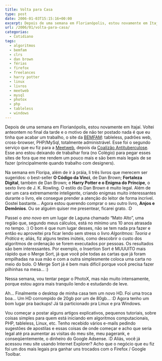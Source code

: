 ```yaml
---
title: Volta para Casa
type: post
date: 2006-01-03T15:15:16+00:00
excerpt: Depois de uma semana em Florianópolis, estou novamente em Itajaí. Voltei anteontem no final da tarde e o motivo de não ter postado nada é que eu tinha que acabar um trabalho...
url: /2006/01/volta-para-casa/
categorias:
  - Cotidiano
tags:
  - algoritmos
  - bemfam
  - clrs
  - dan brown
  - férias
  - firefox
  - freelances
  - harry potter
  - linux
  - livros
  - meetweb
  - mysql
  - photox
  - php
  - tableless
  - windows
---
```


Depois de uma semana em Florianópolis, estou novamente em Itajaí. Voltei anteontem no final da tarde e o motivo de não ter postado nada é que eu tinha que acabar um trabalho, o site da [BEMFAM][1]: tableless, padrões web, cross-browser, PHP/MySql, totalmente administrável. Esse foi o segundo serviço que eu fiz para a [Meetweb][2], depois da [Coalizão Antituberculose][3]. Esse ano estou deixando de trabalhar fora (no Colégio) para pegar esses sites de fora que me rendem um pouco mais e são bem mais legais de se fazer (principalmente quando trabalho com designers).

Na semana em Floripa, além de ir à práia, li três livros que merecem ser sugeridos: o best-seller **O Código da Vinci**, de Dan Brown; **Fortaleza Digital**, também de Dan Brown; e **Harry Potter e o Enigma do Príncipe**, o sexto livro de J. K. Rowling. O estilo do Dan Brown é muito legal. Além de ser um cara extremamente inteligente, criando enigmas muito interessantes durante o livro, ele consegue prender a atenção do leitor de forma incrível. Gostei bastante… Agora estou querendo comprar o seu outro livro, **Anjos e Demônios**. Ou se alguém quiser me presentear, ficarei grato. :D

Passei o _ano novo_ em um lugar de Laguna chamado “Mato Alto”, uma região que, segundo meus cálculos, está no mínimo uns 10 anos atrasada no tempo. :) O bom é que num lugar desses, não se tem nada pra fazer e então eu aproveitei pra ficar lendo sem stress o livro _Algoritmos: Teoria e Prática_ e; aliás, fiz alguns testes inúteis, como descobrir o custo dos algoritmos de ordenação se forem executados por pessoas. Os resultados são bem interessantes. Por exemplo, o Insertion Sort é MUUUITO mais rápido que o Merge Sort, já que você põe todas as cartas que já foram empilhadas na sua mão e com a outra simplesmente coloca uma carta no meio do bolo. O Merge Sort já é bem mais difícil porque você precisa fazer pilhinhas na mesa… :)

Nessa semana, vou tentar pegar o PhotoX, mas não muito intensamente, porque estou agora mais tranquilo lendo e estudando de leve.

Ah… Finalmente o desktop de minha casa tem um novo HD. Foi uma troca boa… Um HD corrompido de 20gb por um de 80gb… :D Agora tenho um bom lugar pra backups! Já tá particionado pra Linux e pra Windows.

Vou começar a postar alguns artigos explicativos, pequenos tutoriais, sobre coisas simples para quem está iniciando em algoritmos computacionais, PHP, tableless, Linux, etc. Tenho recebido vários e-mails pedindo sugestões de apostilas e essas coisas de onde começar e acho que seria legal até pra aumentar as visitas do meu site, meu pagerank, e conseqüentemente, o dinheiro do Google Adsense. :D Aliás, você já acessou meu site usando Internet Explorer? Acho que o negócio que eu fiz foi um dos mais legais pra ganhar uns trocados com o Firefox / Google Toolbar.

[1]: http://www.bemfam.org.br
[2]: http://www.meetweb.com.br
[3]: http://www.coalizaotb.org.br
